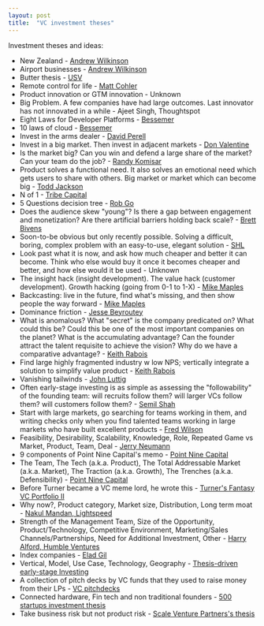```yaml
---
layout: post
title:  "VC investment theses"
---
```


Investment theses and ideas:

- New Zealand - [Andrew Wilkinson](https://twitter.com/awilkinson/status/1216459257085743104?lang=en)
- Airport businesses - [Andrew Wilkinson](https://youtu.be/thN8VLUMOHY?t=2383)
- Butter thesis - [USV](https://www.theslowhunch.net/2019/the-butter-thesis/)
- Remote control for life - [Matt Cohler](https://techcrunch.com/2012/09/21/great-mobile-apps-are-remote-controls-for-real-life/)
- Product innovation or GTM innovation - Unknown
- Big Problem. A few companies have had large outcomes. Last innovator has not innovated in a while - Ajeet Singh, Thoughtspot
- Eight Laws for Developer Platforms - [Bessemer](https://techcrunch.com/2017/04/11/an-inside-look-at-bessemer-venture-partners-investment-process-for-twilio/)
- 10 laws of cloud - [Bessemer](https://www.bvp.com/atlas/10-laws-of-cloud)
- Invest in the arms dealer - [David Perell](https://perell.com/essay/coolest-things-2018/)
- Invest in a big market. Then invest in adjacent markets - [Don Valentine](https://www.youtube.com/watch?v=nKN-abRJMEw)
- Is the market big? Can you win and defend a large share of the market? Can your team do the job? - [Randy Komisar](http://learnbusinessfaster.com/2018/03/29/the-monk-and-the-riddle-randy-komisar/)
- Product solves a functional need. It also solves an emotional need which gets users to share with others. Big market or market which can become big - [Todd Jackson](https://thetwentyminutevc.com/firstroundcapital/)
- N of 1 - [Tribe Capital](https://tribecap.co/faq-on-carta-n-of-1-and-atomic-units/)
- 5 Questions decision tree - [Rob Go](https://nextviewventures.com/blog/flowchart-vc-decision-making/)
- Does the audience skew "young"? Is there a gap between engagement and monetization? Are there artificial barriers holding back scale? - [Brett Bivens](https://venturedesktop.substack.com/p/how-to-identify-underrated-markets)
- Soon-to-be obvious but only recently possible. Solving a difficult, boring, complex problem with an easy-to-use, elegant solution - [SHL](https://www.notion.so/Fund-memo-85d4b28ae06e47e0990dddd99403f47f)
- Look past what it is now, and ask how much cheaper and better it can become. Think who else would buy it once it becomes cheaper and better, and how else would it be used - Unknown
- The insight hack (insight development). The value hack (customer development). Growth hacking (going from 0-1 to 1-X) - [Mike Maples](https://mobile.twitter.com/eriktorenberg/status/1232865394597093376)
- Backcasting: live in the future, find what's missing, and then show people the way forward - [Mike Maples](https://medium.com/@m2jr/how-to-build-a-breakthrough-3071b6415b06)
- Dominance friction - [Jesse Beyroutey](https://divinations.substack.com/p/dominance-friction)
- What is anomalous? What "secret" is the company predicated on? What could this be? Could this be one of the most important companies on the planet? What is the accumulating advantage? Can the founder attract the talent requisite to achieve the vision? Why do we have a comparative advantage?  - [Keith Rabois](https://twitter.com/rabois/status/934099022603747329?s=20)
- Find large highly fragmented industry w low NPS; vertically integrate a solution to simplify value product - [Keith Rabois](https://mobile.twitter.com/rabois/status/870673635375104000)
- Vanishing tailwinds - [John Luttig](https://luttig.substack.com/p/when-tailwinds-vanish)
- Often early-stage investing is as simple as assessing the "followability" of the founding team: will recruits follow them? will larger VCs follow them? will customers follow them? - [Semil Shah](https://twitter.com/semil/status/953063996998828032?s=20)
- Start with large markets, go searching for teams working in them, and writing checks only when you find talented teams working in large markets who have built excellent products - [Fred Wilson](https://avc.com/2019/03/market-team-product/)
- Feasibility, Desirability, Scalability, Knowledge, Role, Repeated Game vs Market, Product, Team, Deal - [Jerry Neumann](http://reactionwheel.net/2017/10/ruling-out-rather-than-ruling-in.html)
- 9 components of Point Nine Capital's memo - [Point Nine Capital](https://medium.com/point-nine-news/what-do-we-base-our-investment-decisions-on-open-source-deal-memo-template-2b50ee82324)
- The Team, The Tech (a.k.a. Product), The Total Addressable Market (a.k.a. Market), The Traction (a.k.a. Growth), The Trenches (a.k.a. Defensibility) - [Point Nine Capital](https://medium.com/point-nine-news/deconstructing-vcs-decision-making-frameworks-70fa12058145)
- Before Turner became a VC meme lord, he wrote this - [Turner's Fantasy VC Portfolio II](https://turner.substack.com/p/turners-fantasy-vc-portfolio-ii-originally)
- Why now?, Product category, Market size, Distribution, Long term moat - [Nakul Mandan, Lightspeed](https://medium.com/lightspeed-venture-partners/what-i-look-for-in-an-early-stage-saas-startup-e520e11263d4)
- Strength of the Management Team, Size of the Opportunity, Product/Technology, Competitive Environment, Marketing/Sales Channels/Partnerships, Need for Additional Investment, Other - [Harry Alford, Humble Ventures](https://medium.com/humble-ventures/3-ways-angel-investors-value-pre-revenue-startups-ee05c81c6d80)
- Index companies - [Elad Gil](http://blog.eladgil.com/2020/12/index-companies.html)
- Vertical, Model, Use Case, Technology, Geography - [Thesis-driven early-stage Investing](https://hackernoon.com/thinking-about-thesis-driven-investing-in-early-stage-ventures-17c968495952)
- A collection of pitch decks by VC funds that they used to raise money from their LPs - [VC pitchdecks](https://www.alexanderjarvis.com/venture-capital-pitch-decks-what-vcs-raised-with/)
- Connected hardware, Fin tech and non traditional founders - [500 startups investment thesis](https://www.slideshare.net/dmc500hats/investment-thesis-fundamentals-april-2016)
- Take business risk but not product risk - [Scale Venture Partners's thesis](https://www.youtube.com/watch?v=DJzZtwDvczM)
